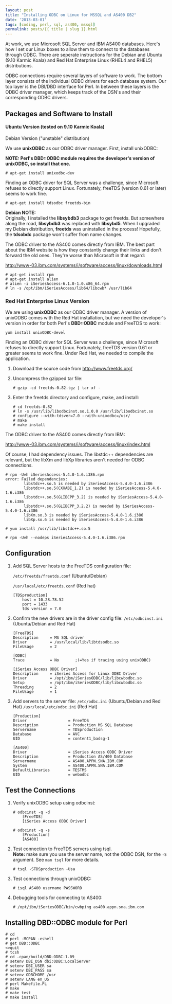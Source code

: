 ```yaml
---
layout: post
title: "Installing ODBC on Linux for MSSQL and AS400 DB2"
date: '2013-03-01'
tags: [coding, perl, sql, as400, mssql]
permalink: posts/{{ title | slug }}.html
---
```


At work, we use Microsoft SQL Server and IBM AS400 databases.  Here's
how I set our Linux boxes to allow them to connect to the databases
through ODBC.  There are seperate instructions for the 
Debian and Ubuntu (9.10 Karmic Koala) and Red Hat Enterprise Linux
(RHEL4 and RHEL5) distributions.

ODBC connections require several layers of software to work.  The
bottom layer consists of the individual ODBC drivers for each
database system.  Our top layer is the DBI/DBD interface for Perl.
In between these layers is the ODBC driver manager, which keeps
track of the DSN's and their corresponding ODBC drivers.

## Packages and Software to Install

#### Ubuntu Version (tested on 9.10 Karmic Koala)  
Debian Version ("unstable" distribution)

We use **unixODBC** as our ODBC driver manager.  First, install unixODBC:

**NOTE:  Perl's DBD::ODBC module requires the developer's version
of unixODBC, so install that one.**

~~~
# apt-get install unixodbc-dev
~~~

<!-- more -->

Finding an ODBC driver for SQL Server was a challenge, since
Microsoft refuses to directly support Linux.  Fortunately, freeTDS
(version 0.61 or later) seems to work fine.

~~~
# apt-get install tdsodbc freetds-bin
~~~

**Debian NOTE:**  
Originally, I installed the **libsybdb3** package to get freetds.
But somewhere along the road,
**libsybdb3** was replaced with **libsybd5**.
When I upgraded my Debian distribution, **freetds**
was uninstalled in the process!  Hopefully, the
**tdsobdc** package won't suffer from name changes.

 The ODBC driver to the AS400 comes directly from IBM.  The best part about
the IBM website is how they constantly change their links and don't forward
the old ones.  They're worse than Microsoft in that regard:

<http://www-03.ibm.com/systems/i/software/access/linux/downloads.html>

~~~
# apt-get install rpm
# apt-get install alien
# alien -i iSeriesAccess-6.1.0-1.0.x86_64.rpm
# ln -s /opt/ibm/iSeriesAccess/lib64/libcwb* /usr/lib64
~~~

### Red Hat Enterprise Linux Version

We are using **unixODBC** as our ODBC driver manager.  A version of
unixODBC comes with the Red Hat installation,
but we need the developer's version in order for both Perl's
**DBD::ODBC** module and FreeTDS to work:

~~~
yum install unixODBC-devel
~~~

Finding an ODBC driver for SQL Server was a challenge, since
Microsoft refuses to directly support Linux.  Fortunately, freeTDS
version 0.61 or greater seems to work fine.  Under Red Hat, we needed
to compile the application.

1. Download the source code from <http://www.freetds.org/>

1. Uncompress the gzipped tar file:

	~~~
	# gzip -cd freetds-0.82.tgz | tar xf -
	~~~
  
1. Enter the freetds directory and configure, make, and install:
	~~~
	# cd freetds-0.82
	# ln -s /usr/lib/libodbcinst.so.1.0.0 /usr/lib/libodbcinst.so
	# configure --with-tdsver=7.0 --with-unixodbc=/usr/
	# make
	# make install
	~~~

The ODBC driver to the AS400 comes directly from IBM:

<http://www-03.ibm.com/systems/i/software/access/linux/index.html>

Of course, I had dependency issues.  The libstdc++ dependencies are
relevant, but the libXm and libXp libraries aren't needed for ODBC
connections.

~~~
# rpm -Uvh iSeriesAccess-5.4.0-1.6.i386.rpm
error: Failed dependencies:
        libstdc++.so.5 is needed by iSeriesAccess-5.4.0-1.6.i386
        libstdc++.so.5(CXXABI_1.2) is needed by iSeriesAccess-5.4.0-1.6.i386
        libstdc++.so.5(GLIBCPP_3.2) is needed by iSeriesAccess-5.4.0-1.6.i386
        libstdc++.so.5(GLIBCPP_3.2.2) is needed by iSeriesAccess-5.4.0-1.6.i386
        libXm.so.3 is needed by iSeriesAccess-5.4.0-1.6.i386
        libXp.so.6 is needed by iSeriesAccess-5.4.0-1.6.i386

# yum install /usr/lib/libstdc++.so.5

# rpm -Uvh --nodeps iSeriesAccess-5.4.0-1.6.i386.rpm
~~~


## Configuration

1. Add SQL Server hosts to the FreeTDS configuration file:

	`/etc/freetds/freetds.conf` (Ubuntu/Debian)

	`/usr/local/etc/freetds.conf` (Red hat)


	~~~
	[TDSproduction]
        host = 10.28.78.52
        port = 1433
        tds version = 7.0
	~~~

1. Confirm the new drivers are in the driver config file:
	`/etc/odbcinst.ini` (Ubuntu/Debian and Red Hat)

	~~~
	[FreeTDS]
	Description     = MS SQL driver
	Driver          = /usr/local/lib/libtdsodbc.so
	FileUsage       = 2

	[ODBC]
	Trace           = No       ;(=Yes if tracing using unixODBC)

	[iSeries Access ODBC Driver]
	Description     = iSeries Access for Linux ODBC Driver
	Driver          = /opt/ibm/iSeriesODBC/lib/libcwbodbc.so
	Setup           = /opt/ibm/iSeriesODBC/lib/libcwbodbc.so
	Threading       = 2
	FileUsage       = 1
	~~~

1. Add servers to the server file:
	`/etc/odbc.ini` (Ubuntu/Debian and Red Hat)
	`/usr/local/etc/odbc.ini` (Red Hat)

	~~~
	[Production]
	Driver                  = FreeTDS
	Description             = Production MS SQL Database
	Servername              = TDSproduction
	Database                = AVC
	UID                     = content1_badsg-1

	[AS400]
	Driver                  = iSeries Access ODBC Driver
	Description             = Production AS/400 Database
	Servername              = AS400.APPN.SNA.IBM.COM
	System                  = AS400.APPN.SNA.IBM.COM
	DefaultLibraries        = TESTMS
	UID                     = webodbc
	~~~

## Test the Connections

1. Verify unixODBC setup using odbcinst:

	~~~
	# odbcinst -q -d
		[FreeTDS]
		[iSeries Access ODBC Driver]

	# odbcinst -q -s
		[Production]
		[AS400]
	~~~

1. Test connection to FreeTDS servers using tsql.  
**Note:** make sure you use the server name, not the ODBC DSN, for the 
`-S` argument.  See `man tsql` for more details.

	~~~
	# tsql -STDSproduction -Usa
	~~~

1. Test connections through unixODBC:
	~~~
	# isql AS400 username PASSWORD
	~~~

1. Debugging tools for connecting to AS400:

	~~~
	# /opt/ibm/iSeriesODBC/bin/cwbping as400.appn.sna.ibm.com
	~~~

## Installing DBD::ODBC module for Perl

~~~
# cd
# perl -MCPAN -eshell
# get DBD::ODBC
<>quit
# tcsh
# cd .cpan/build/DBD-ODBC-1.09
# setenv DBI_DSN dbi:ODBC:LocalServer
# setenv DBI_USER sa
# setenv DBI_PASS sa
# setenv ODBCHOME /usr
# setenv LANG en_US
# perl Makefile.PL
# make
# make test
# make install
~~~
